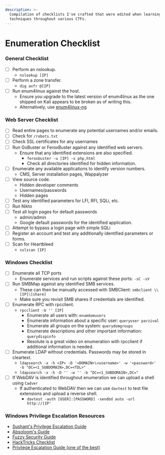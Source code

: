 ```yaml
---
description: >-
  Compilation of checklists I've crafted that were edited when learning new
  techniques throughout various CTFs.
---
```


# Enumeration Checklist

### General Checklist

* [ ] Perform an nslookup.
  * `nslookup [IP]`
* [ ] Perform a zone transfer.
  * `dig axfr @[IP]`
* [ ] Run enum4linux against the host.&#x20;
  * Ensure you upgrade to the latest version of enum4linux as the one shipped on Kali appears to be broken as of writing this.
  * Alternatively, use [enum4linux-ng](https://github.com/cddmp/enum4linux-ng)

### Web Server Checklist

* [ ] Read entire pages to enumerate any potential usernames and/or emails.
* [ ] Check for `/robots.txt`
* [ ] Check SSL certificates for any usernames
* [ ] Run GoBuster or FeroxBuster against any identified web servers.&#x20;
  * Ensure that any identified extensions are also specified.&#x20;
    * `feroxbuster -u [IP] -x php,html`
    * Check all directories identified for hidden information.
* [ ] Enumerate any available applications to identify version numbers.
  * CMS, Server installation pages, Wappalyzer
* [ ] View source code.
  * Hidden developer comments
  * Usernames/passwords
  * Hidden pages
* [ ] Test any identified parameters for LFI, RFI, SQLi, etc.&#x20;
* [ ] Run Nikto
* [ ] Test all login pages for default passwords
  * admin/admin
  * Google default passwords for the identified application.
* [ ] Attempt to bypass a login page with simple SQLi
* [ ] Register an account and test any additionally identified parameters or forms.
* [ ] Scan for Heartbleed
  * `sslscan [IP]`

### Windows Checklist

* [ ] Enumerate all TCP ports
  * Enumerate services and run scripts against these ports: `-sC -sV`
* [ ] Run SMBMap against any identified SMB services.&#x20;
  * These can then be manually accessed with SMBClient: `smbclient \\[IP]\[share]`
  * Make sure you revisit SMB shares if credentials are identified.
* [ ] Enumerate RPC with rpcclient.
  * `rpcclient -U '' [IP]`
    * Enumerate all users with: `enumdomusers`
    * Enumerate information about a specific user: `queryuser parzival`
    * Enumerate all groups on the system: `querydomgroups`
    * Enumerate descriptions and other important information: `querydispinfo`
    * Resolute is a great video on enumeration with rpcclient if additional information is needed.
* [ ] Enumerate LDAP without credentials. Passwords may be stored in cleartext.&#x20;
  * `ldapsearch -x -h <IP> -D '<DOMAIN>\<username>' -w '<password>' -b "DC=<1_SUBDOMAIN>,DC=<TDL>"`
  * `ldapsearch -x -h -D '' -w '' -b "DC=<1_SUBDOMAIN>,DC="`
* [ ] If WebDAV is identified throughout enumeration we can upload a shell using `Cadver`
  * If authenticated to WebDAV then we can use `davtest` to test file extensions and upload a reverse shell.&#x20;
    * `davtest -auth [USER]:[PASSWORD] -sendbd auto -url http://[IP'`

### Windows Privilege Escalation Resources

* [Sushant's Privilege Escalation Guide](https://sushant747.gitbooks.io/total-oscp-guide/content/privilege\_escalation\_windows.html)
* [Absoloom's Guide](https://www.absolomb.com/2018-01-26-Windows-Privilege-Escalation-Guide/)
* [Fuzzy Security Guide](https://www.fuzzysecurity.com/tutorials/16.html)
* [HackTricks Checklist](https://book.hacktricks.xyz/windows/checklist-windows-privilege-escalation)
* [Privilege Escalation Guide (one of the best)](https://infosecwriteups.com/privilege-escalation-in-windows-380bee3a2842)
